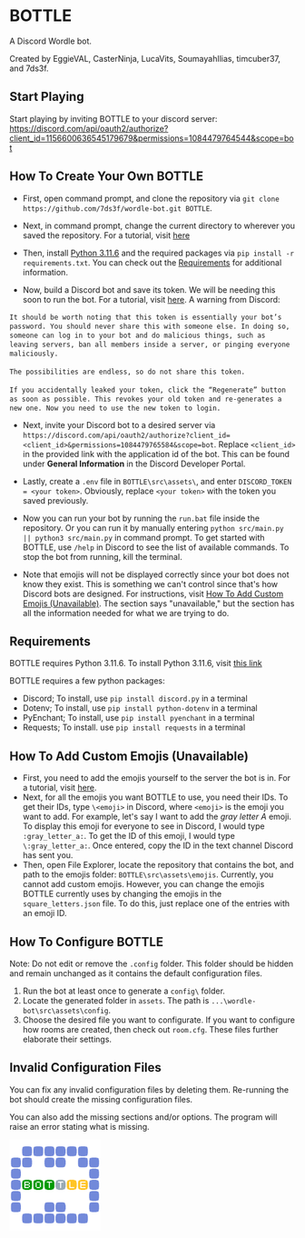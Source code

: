 # BOTTLE

A Discord Wordle bot.

Created by EggieVAL, CasterNinja, LucaVits, SoumayahIlias, timcuber37, and 7ds3f.

## Start Playing
Start playing by inviting BOTTLE to your discord server: https://discord.com/api/oauth2/authorize?client_id=1156600636545179679&permissions=1084479764544&scope=bot



## How To Create Your Own BOTTLE
- First, open command prompt, and clone the repository via `git clone https://github.com/7ds3f/wordle-bot.git BOTTLE`.

- Next, in command prompt, change the current directory to wherever you saved the repository. For a tutorial, visit [here](https://www.howtogeek.com/659411/how-to-change-directories-in-command-prompt-on-windows-10/)

- Then, install [Python 3.11.6](https://www.python.org/downloads/release/python-3116/) and the required packages via `pip install -r requirements.txt`. You can check out the [Requirements](#requirements) for additional information.

- Now, build a Discord bot and save its token. We will be needing this soon to run the bot. For a tutorial, visit [here](https://discordgsm.com/guide/how-to-get-a-discord-bot-token). A warning from Discord:

```
It should be worth noting that this token is essentially your bot’s password. You should never share this with someone else. In doing so, someone can log in to your bot and do malicious things, such as leaving servers, ban all members inside a server, or pinging everyone maliciously.

The possibilities are endless, so do not share this token.

If you accidentally leaked your token, click the “Regenerate” button as soon as possible. This revokes your old token and re-generates a new one. Now you need to use the new token to login.
```

- Next, invite your Discord bot to a desired server via `https://discord.com/api/oauth2/authorize?client_id=<client_id>&permissions=1084479765584&scope=bot`. Replace `<client_id>` in the provided link with the application id of the bot. This can be found under **General Information** in the Discord Developer Portal.

- Lastly, create a `.env` file in `BOTTLE\src\assets\`, and enter `DISCORD_TOKEN = <your token>`. Obviously, replace `<your token>` with the token you saved previously.

- Now you can run your bot by running the `run.bat` file inside the repository. Or you can run it by manually entering `python src/main.py || python3 src/main.py` in command prompt. To get started with BOTTLE, use `/help` in Discord to see the list of available commands. To stop the bot from running, kill the terminal.

- Note that emojis will not be displayed correctly since your bot does not know they exist. This is something we can't control since that's how Discord bots are designed. For instructions, visit [How To Add Custom Emojis (Unavailable)](#how-to-add-custom-emojis-(unavailable)). The section says "unavailable," but the section has all the information needed for what we are trying to do.



## Requirements
BOTTLE requires Python 3.11.6. To install Python 3.11.6, visit [this link](https://www.python.org/downloads/release/python-3116/)

BOTTLE requires a few python packages:
- Discord; To install, use `pip install discord.py` in a terminal
- Dotenv; To install, use `pip install python-dotenv` in a terminal
- PyEnchant; To install, use `pip install pyenchant` in a terminal
- Requests; To install. use `pip install requests` in a terminal



## How To Add Custom Emojis (Unavailable)
- First, you need to add the emojis yourself to the server the bot is in. For a tutorial, visit [here](https://support.discord.com/hc/en-us/articles/360036479811-Custom-Emojis#:~:text=To%20upload%20custom%20emojis%2C%20choose,to%20upload%20a%20custom%20emoji.).
- Next, for all the emojis you want BOTTLE to use, you need their IDs. To get their IDs, type `\<emoji>` in Discord, where `<emoji>` is the emoji you want to add. For example, let's say I want to add the *gray letter A* emoji. To display this emoji for everyone to see in Discord, I would type `:gray_letter_a:`. To get the ID of this emoji, I would type `\:gray_letter_a:`. Once entered, copy the ID in the text channel Discord has sent you.
- Then, open File Explorer, locate the repository that contains the bot, and path to the emojis folder: `BOTTLE\src\assets\emojis`. Currently, you cannot add custom emojis. However, you can change the emojis BOTTLE currently uses by changing the emojis in the `square_letters.json` file. To do this, just replace one of the entries with an emoji ID.



## How To Configure BOTTLE
Note: Do not edit or remove the `.config` folder. This folder should be hidden and remain unchanged as it contains the default configuration files.

1. Run the bot at least once to generate a `config\` folder.
2. Locate the generated folder in `assets`. The path is `...\wordle-bot\src\assets\config`.
3. Choose the desired file you want to configurate. If you want to configure how rooms are created, then check out `room.cfg`. These files further elaborate their settings.



## Invalid Configuration Files
You can fix any invalid configuration files by deleting them. Re-running the bot should create the missing configuration files.

You can also add the missing sections and/or options. The program will raise an error stating what is missing.

<img src="./src/assets/bottle.png" alt="Bottle Logo" width="160"/>
